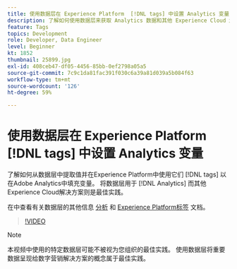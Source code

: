 ```yaml
---
title: 使用数据层在 Experience Platform  [!DNL tags] 中设置 Analytics 变量
description: 了解如何使用数据层来获取 Analytics 数据和其他 Experience Cloud 解决方案。
feature: Tags
topics: Development
role: Developer, Data Engineer
level: Beginner
kt: 1852
thumbnail: 25899.jpg
exl-id: 408ceb47-df05-4456-85bb-0ef2798a05a5
source-git-commit: 7c9c1da81fac391f030c6a39a81d039a5b084f63
workflow-type: tm+mt
source-wordcount: '126'
ht-degree: 59%

---
```


# 使用数据层在 Experience Platform [!DNL tags] 中设置 Analytics 变量

了解如何从数据层中提取值并在Experience Platform中使用它们 [!DNL tags] 以在Adobe Analytics中填充变量。 将数据层用于 [!DNL Analytics] 而其他Experience Cloud解决方案则是最佳实践。

在中查看有关数据层的其他信息 [分析](https://experienceleague.adobe.com/docs/analytics/implementation/prepare/data-layer.html?lang=zh-Hans) 和 [Experience Platform标签](https://experienceleague.adobe.com/docs/experience-platform/tags/extensions/client/client-data-layer/overview.html) 文档。

>[!VIDEO](https://video.tv.adobe.com/v/25899/?quality=12&learn=on)

>[!NOTE]
>
>本视频中使用的特定数据层可能不被视为您组织的最佳实践。 使用数据层将重要数据呈现给数字营销解决方案的概念属于最佳实践。
